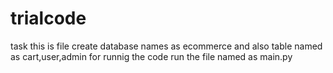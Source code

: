 # trialcode
task
this is file create database names as ecommerce and also table named as cart,user,admin for runnig the code
run the  file named as main.py
